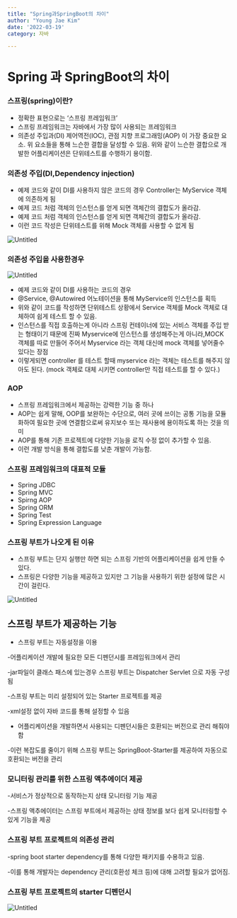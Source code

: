 ```yaml
---
title: "Spring과SpringBoot의 차이"
author: "Young Jae Kim"
date: '2022-03-19'
category: 자바

---
```


# Spring 과 SpringBoot의 차이

### 스프링(spring)이란?

- 정확한 표현으로는 ‘스프링 프레임워크’
- 스프링 프레임워크는 자바에서 가장 많이 사용되는 프레임워크
- 의존성 주입과(DI) 제어역전(IOC), 관점 지향 프로그래밍(AOP) 이 가장 중요한 요소. 위 요소들을 통해 느슨한 결합을 달성할 수 있음. 위와 같이 느슨한 결합으로 개발한 어플리케이션은 단위테스트를 수행하기 용이함.

### 의존성 주입(DI,Dependency injection)

- 예제 코드와 같이 DI를 사용하지 않은 코드의 경우 Controller는 MyService 객체에 의존하게 됨
- 예제 코드 처럼 객체의 인스턴스를 얻게 되면 객체간의 결합도가 올라감.
- 예제 코드 처럼 객체의 인스턴스를 얻게 되면 객체간의 결합도가 올라감.
- 이런 코드 작성은 단위테스트를 위해 Mock 객체를 사용할 수 없게 됨

![Untitled](images/SpringVS_SpringBoot/0.png)

### 의존성 주입을 사용한경우

                                                                                  

![Untitled](images/SpringVS_SpringBoot/1.png)

- 예제 코드와 같이 DI를 사용하는 코드의 경우
- @Service, @Autowired 어노테이션을 통해 MyService의 인스턴스를 획득
- 위와 같이 코드를 작성하면 단위테스트 상황에서 Service 객체를 Mock 객체로 대체하여 쉽게 테스트 할 수 있음.
- 인스턴스를 직접 호출하는게 아니라 스프링 컨테이너에 있는 서비스 객체를 주입 받는 형태이기 때문에 진짜 Myservice에 인스턴스를 생성해주는게 아니라,MOCK 객체를 따로 만들어 주어서 Myservice 라는 객체 대신에 mock 객체를 넣어줄수 있다는 장점
- 이렇게되면 controller 를 테스트 할때 myservice 라는 객체는 테스트를 해주지 않아도 된다. (mock 객체로 대체 시키면 controller만 직접 테스트를 할 수 있다.)

### AOP

- 스프링 프레임워크에서 제공하는 강력한 기능 중 하나
- AOP는 쉽게 말해, OOP를 보완하는 수단으로, 여러 곳에 쓰이는 공통 기능을 모듈화하여 필요한 곳에 연결함으로써 유지보수 또는 재사용에 용이하도록 하는 것을 의미
- AOP를 통해 기존 프로젝트에 다양한 기능을 로직 수정 없이 추가할 수 있음.
- 이런 개발 방식을 통해 결합도를 낮춘 개발이 가능함.

### 스프링 프레임워크의 대표적 모듈

- Spring JDBC
- Spring MVC
- Spirng AOP
- Spring ORM
- Spring Test
- Spring Expression Language

### 스프링 부트가 나오게 된 이유

- 스프링 부트는 단지 실행만 하면 되는 스프링 기반의 어플리케이션을 쉽게 만들 수 있다.
- 스프링은 다양한 기능을 제공하고 있지만 그 기능을 사용하기 위한 설정에 많은 시간이 걸린다.

 

![Untitled](images/SpringVS_SpringBoot/2.png)

## 스프링 부트가 제공하는 기능

- 스프링 부트는 자동설정을 이용

-어플리케이션 개발에 필요한 모든 디펜던시를 프레임워크에서 관리

-jar파일이 클래스 패스에 있는경우 스프링 부트는 Dispatcher Servlet 으로 자동 구성됨 

-스프링 부트는 미리 설정되어 있는 Starter 프로젝트를 제공

-xml설정 없이 자바 코드를 통해 설정할 수 있음 

- 어플리케이션을 개발하면서 사용되는 디펜던시들은 호환되는 버전으로 관리 해줘야함

-이런 복잡도를 줄이기 위해 스프링 부트는 SpringBoot-Starter를 제공하여 자동으로 호환되는 버전을 관리 

### 모니터링 관리를 위한 스프링 액추에이더 제공

-서비스가 정상적으로 동작하는지 상태 모니터링 기능 제공

-스프링 액추에이터는 스프링 부트에서 제공하는 상태 정보를 보다 쉽게 모니터링할 수 있게 기능을 제공

### 스프링 부트 프로젝트의 의존성 관리

-spring boot starter dependency를 통해 다양한 패키지를 수용하고 있음.

-이를 통해 개발자는 dependency 관리(호환성 체크 등)에 대해 고려할 필요가 없어짐.

### 스프링 부트 프로젝트의 starter 디펜던시

![Untitled](images/SpringVS_SpringBoot/3.png)